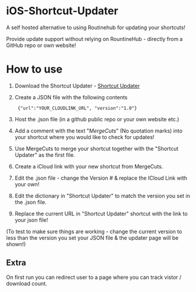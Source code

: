 # iOS-Shortcut-Updater
A self hosted alternative to using Routinehub for updating your shortcuts! 


Provide update support without relying on RountineHub - directly from a GitHub repo or own website! 


# How to use

1. Download the Shortcut Updater -  [Shortcut Updater](https://www.icloud.com/shortcuts/d45829a19a8e422a9c643e3d09541f08) 
 

2. Create a JSON file with the following contents

        {"url":"YOUR_CLOUDLINK_URL", "version":"1.0"}

3. Host the .json file (in a github public repo or your own website etc.) 

4. Add a comment with the text "*MergeCuts*" (No quotation marks) into your shortcut where you would like to check for updates! 

5. Use MergeCuts to merge your shortcut together with the "Shortcut Updater" as the first file.

6. Create a iCloud link with your new shortcut from MergeCuts.

7. Edit the .json file - change the Version # & replace the ICloud Link with your own!

8. Edit the dictionary in "Shortcut Updater" to match the version you set in the .json file.

9. Replace the current URL in "Shortcut Updater" shortcut with the link to your json file!

(To test to make sure things are working - change the current version to less than the version you set your JSON file & the updater page will be shown!)


## Extra
On first run you can redirect user to a page where you can track vistor / download count. 
